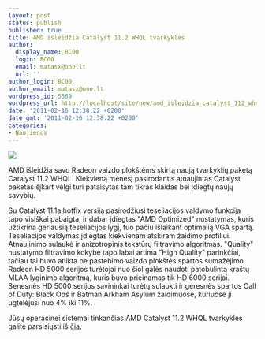 ```yaml
---
layout: post
status: publish
published: true
title: AMD išleidžia Catalyst 11.2 WHQL tvarkykles
author:
  display_name: BC00
  login: BC00
  email: matasx@one.lt
  url: ''
author_login: BC00
author_email: matasx@one.lt
wordpress_id: 5569
wordpress_url: http://localhost/site/new/amd_isleidzia_catalyst_112_whql_tvarkykles/
date: '2011-02-16 12:38:22 +0200'
date_gmt: '2011-02-16 12:38:22 +0200'
categories:
- Naujienos
---
```

<div class="imgright"><img src="http://tpucdn.com/images/news/catalyst.gif"  /></div>
<p>AMD išleidžia savo Radeon vaizdo plokštėms skirtą naują tvarkyklių paketą Catalyst 11.2 WHQL. Kiekvieną mėnesį pasirodantis atnaujintas Catalyst paketas šįkart vėlgi turi pataisytas tam tikras klaidas bei įdiegtų naujų savybių.</p>
<p>Su Catalyst 11.1a hotfix versija pasirodžiusi teseliacijos valdymo funkcija tapo visiškai pabaigta, ir dabar įdiegtas "AMD Optimized" nustatymas, kuris užtikrina geriausią teseliacijos lygį, tuo pačiu išlaikant optimalią VGA spartą. Teseliacijos valdymas įdiegtas kiekvienam atskiram žaidimo profiliui. Atnaujinimo sulaukė ir anizotropinis tekstūrų filtravimo algoritmas. "Quality" nustatymo filtravimo kokybė tapo labai artima "High Quality" parinkčiai, tačiau tai buvo atlikta be pastebimo vaizdo plokštės spartos sumažėjimo. Radeon HD 5000 serijos turėtojai nuo šiol galės naudoti patobulintą kraštų MLAA lyginimo algoritmą, kuris buvo prieinamas tik HD 6000 serijai. Senesnės HD 5000 serijos savininkai turėtų sulaukti ir geresnės spartos Call of Duty: Black Ops ir Batman Arkham Asylum žaidimuose, kuriuose ji ūgtelėjusi nuo 4% iki 11%.</p>
<p>Jūsų operacinei sistemai tinkančias AMD Catalyst 11.2 WHQL tvarkykles galite parsisiųsti iš <a class="ns" href="http://sites.amd.com/us/game/downloads/Pages/downloads.aspx">čia.</a><br /></p>
